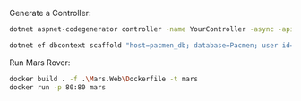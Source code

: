 Generate a Controller:
```bash
dotnet aspnet-codegenerator controller -name YourController -async -api -m YourDBSet -dc HarnessContext -outDir Controllers
```
```bash
dotnet ef dbcontext scaffold "host=pacmen_db; database=Pacmen; user id=PacmenUser; password=securepassword" Npgsql.EntityFrameworkCore.PostgreSQL -o models -c HarnessContext2
```

Run Mars Rover:
```bash
docker build . -f .\Mars.Web\Dockerfile -t mars
docker run -p 80:80 mars
```